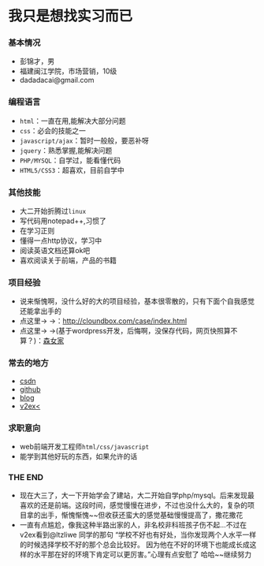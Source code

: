 我只是想找实习而已
=====
<h3>基本情况</h3>
<ul>
  <li>彭锦才，男</li>
  <li>福建闽江学院，市场营销，10级</li>
  <li>dadadacai@gmail.com</li>
</ul>

<h3>编程语言</h3>
<ul>
  <li><code>html</code>：一直在用,能解决大部分问题</li>
  <li><code>css</code>：必会的技能之一</li>
  <li><code>javascript/ajax</code>：暂时一般般，要恶补呀</li>
  <li><code>jquery</code>：熟悉掌握,能解决问题</li>
  <li><code>PHP/MYSQL</code>：自学过，能看懂代码</li>
  <li><code>HTML5/CSS3</code>：超喜欢，目前自学中</li>
</ul>

<h3>其他技能</h3>
<ul>
  <li>大二开始折腾过<code>linux</code></li>
  <li>写代码用notepad++,习惯了</li>
  <li>在学习正则</li>
  <li>懂得一点http协议，学习中</li>
  <li>阅读英语文档还算ok吧</li>
  <li>喜欢阅读关于前端，产品的书籍</li>
</ul>

<h3>项目经验</h3>
<ul>
  <li>说来惭愧啊，没什么好的大的项目经验，基本很零散的，只有下面个自我感觉还能拿出手的</li>
  <li>点这里→ →：<a href="http://cloundbox.com/case/index.html">http://cloundbox.com/case/index.html</a></li>
  <li>点这里→ →(基于wordpress开发，后悔啊，没保存代码，网页快照算不算？)：<a href="http://ikeepu.com/pengbeilin/site">森女家</a></li>
  
</ul>

<h3>常去的地方</h3>
<ul>
  <li><a href="http://www.csdn.net/">csdn</a></li>
  <li><a href="https://github.com/dadadacai">github</a></li>
  <li><a href="http://cloundbox.com/">blog</a></li>
  <li><a href="http://v2ex.com">v2ex<</a></li>
</ul>


<h3>求职意向</h3>
<ul>
  <li>web前端开发工程师<code>html/css/javascript</code></li>
  <li>能学到其他好玩的东西，如果允许的话</li>
</ul>

<h3>THE END</h3>
<ul>
  <li>现在大三了，大一下开始学会了建站，大二开始自学php/mysql。后来发现最喜欢的还是前端。这段时间，感觉慢慢在进步，不过也没什么大的，复杂的项目拿的出手，惭愧惭愧~~但收获还蛮大的感觉基础慢慢提高了，撒花撒花</li>
  <li>一直有点尴尬，像我这种半路出家的人，非名校非科班孩子伤不起...不过在v2ex看到@ltzliwe 同学的那句 “学校不好也有好处，当你发现两个人水平一样的时候选择学校不好的那个总会比较好。
      因为他在不好的环境下也能成长成这样的水平那在好的环境下肯定可以更厉害。”心理有点安慰了 哈哈~~继续努力
  </li>

</ul>





